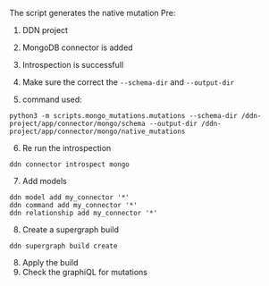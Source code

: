 The script generates the native mutation
Pre:
1. DDN project
2. MongoDB connector is added
3. Introspection is successfull
4. Make sure the correct the `--schema-dir` and `--output-dir`

5. command used:

```
python3 -m scripts.mongo_mutations.mutations --schema-dir /ddn-project/app/connector/mongo/schema --output-dir /ddn-project/app/connector/mongo/native_mutations
```

6. Re run the introspection

```
ddn connector introspect mongo
```


7. Add models

```
ddn model add my_connector '*'
ddn command add my_connector '*'
ddn relationship add my_connector '*'
```

8. Create a supergraph build

```
ddn supergraph build create
```

8. Apply the build
9. Check the graphiQL for mutations 
